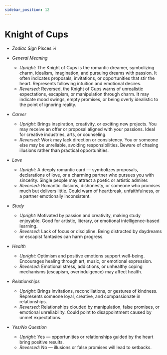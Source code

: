 ```yaml
---
sidebar_position: 12
---
```


# Knight of Cups

- *Zodiac Sign* Pisces ♓️
- *General Meaning*
  - *Upright:* The Knight of Cups is the romantic dreamer, symbolizing charm, idealism, imagination, and pursuing dreams with passion. It often indicates proposals, invitations, or opportunities that stir the heart. Represents following intuition and emotional desires.
  - *Reversed:* Reversed, the Knight of Cups warns of unrealistic expectations, escapism, or manipulation through charm. It may indicate mood swings, empty promises, or being overly idealistic to the point of ignoring reality.

- *Career*
  - *Upright:* Brings inspiration, creativity, or exciting new projects. You may receive an offer or proposal aligned with your passions. Ideal for creative industries, arts, or counseling.
  - *Reversed:* Work may lack direction or consistency. You or someone else may be unreliable, avoiding responsibilities. Beware of chasing illusions rather than practical opportunities.

- *Love*
  - *Upright:* A deeply romantic card — symbolizes proposals, declarations of love, or a charming partner who pursues you with sincerity. Single people may attract a poetic or artistic admirer.
  - *Reversed:* Romantic illusions, dishonesty, or someone who promises much but delivers little. Could warn of heartbreak, unfaithfulness, or a partner emotionally inconsistent.

- *Study*
  - *Upright:* Motivated by passion and creativity, making study enjoyable. Good for artistic, literary, or emotional intelligence-based learning.
  - *Reversed:* Lack of focus or discipline. Being distracted by daydreams or escapist fantasies can harm progress.

- *Health*
  - *Upright:* Optimism and positive emotions support well-being. Encourages healing through art, music, or emotional expression.
  - *Reversed:* Emotional stress, addictions, or unhealthy coping mechanisms (escapism, overindulgence) may affect health.

- *Relationships*
  - *Upright:* Brings invitations, reconciliations, or gestures of kindness. Represents someone loyal, creative, and compassionate in relationships.
  - *Reversed:* Relationships clouded by manipulation, false promises, or emotional unreliability. Could point to disappointment caused by unmet expectations.

- *Yes/No Question*
  - *Upright:* Yes — opportunities or relationships guided by the heart bring positive results.
  - *Reversed:* No — illusions or false promises will lead to setbacks.
